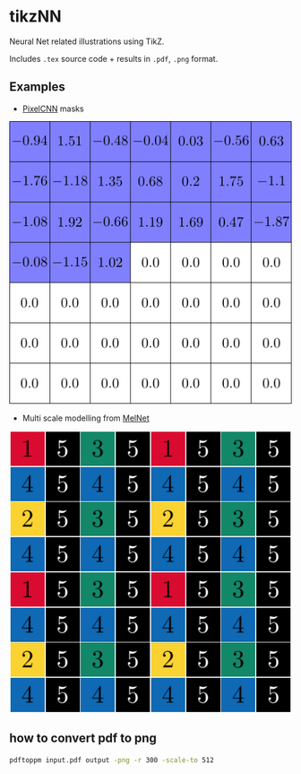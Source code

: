 # tikzNN
Neural Net related illustrations using TikZ.

Includes `.tex` source code + results in `.pdf`, `.png` format.

## Examples

- [PixelCNN](https://arxiv.org/abs/1606.05328) masks

![](PixelCNN/PixelCNNmask.png) 

- Multi scale modelling from [MelNet](https://arxiv.org/abs/1906.01083)

![](MelNet/MultiScaleModelling.png)


## how to convert pdf to png

```bash
pdftoppm input.pdf output -png -r 300 -scale-to 512
```

